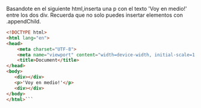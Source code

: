 Basandote en el siguiente html,inserta una p con el texto 'Voy en medio!' entre los dos div. Recuerda que no solo puedes insertar elementos con .appendChild.

```html
<!DOCTYPE html>
<html lang="en">
<head>
    <meta charset="UTF-8">
    <meta name="viewport" content="width=device-width, initial-scale=1.0">
    <title>Document</title>
</head>
<body>
   <div></div>
   <p>'Voy en medio!'</p>
   <div></div>
</body>
</html>```